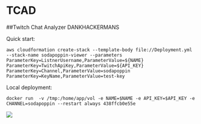 # TCAD

##Twitch Chat Analyzer DANKHACKERMANS

Quick start:
```
aws cloudformation create-stack --template-body file://Deployment.yml --stack-name sodapoppin-viewer --parameters ParameterKey=ListnerUsername,ParameterValue=${NAME} ParameterKey=TwitchApiKey,ParameterValue=${API_KEY} ParameterKey=Channel,ParameterValue=sodapoppin ParameterKey=KeyName,ParameterValue=test-key
```
Local deployment:
```
docker run  -v /tmp:/home/app/vol -e NAME=$NAME -e API_KEY=$API_KEY -e CHANNEL=sodapoppin --restart always 438ffcb0e55e
```
![](https://cdn.betterttv.net/emote/5e37903f61ff6b51e652837c/3x)

